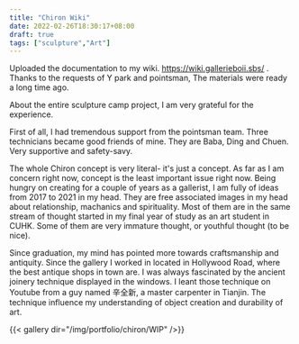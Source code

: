 ```yaml
---
title: "Chiron Wiki"
date: 2022-02-26T18:30:17+08:00
draft: true
tags: ["sculpture","Art"]
---
```

Uploaded the documentation to my wiki. https://wiki.gallerieboii.sbs/ . Thanks to the requests of Y park and pointsman, The materials were ready a long time ago.

About the entire sculpture camp project, I am very grateful for the experience.

First of all, I had tremendous support from the pointsman team.  Three technicians became good friends of mine. They are Baba, Ding and Chuen.  Very supportive and safety-savy.

The whole Chiron concept is very literal- it's just a concept. As far as I am concern right now, concept is the least important issue right now.  Being hungry on creating for a couple of years as a gallerist, I am fully of ideas from 2017 to 2021 in my head.  They are free associated images in my head about relationship, machanics and spirituality.  Most of them are in the same stream of thought started in my final year of study as an art student in CUHK. Some of them are very immature thought, or youthful thought (to be nice).

Since graduation, my mind has pointed more towards craftsmanship and antiquity. Since the gallery I worked in located in Hollywood Road, where the best antique shops in town are. I was always fascinated by the ancient joinery technique displayed in the windows. I leant those technique on Youtube from a guy named 辛全新, a master carpenter in Tianjin.  The technique influence my understanding of object creation and durability of art. 

{{< gallery dir="/img/portfolio/chiron/WIP" />}} 

